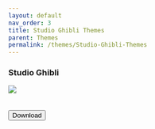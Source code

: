 ```yaml
---
layout: default
nav_order: 3
title: Studio Ghibli Themes
parent: Themes
permalink: /themes/Studio-Ghibli-Themes
---
```


<h3>Studio Ghibli</h3>
<img src="https://images-wixmp-ed30a86b8c4ca887773594c2.wixmp.com/i/836bd001-fc1e-41ac-8fce-917bee5d1f0e/dio7nnc-6098ba2b-d3be-416f-ad85-7edbbb248d87.png/v1/fill/w_1174,h_522,q_80,strp/studio_ghibli_theme_by_og_nimbi_dio7nnc-fullview.jpg" /><br /><br /><br /><a href="https://github.com/The-Back-Room/Studio-Ghibli-Theme/archive/refs/heads/main.zip"><button style="text-align:center" type="button" name="button" class="btn">Download</button></a>
